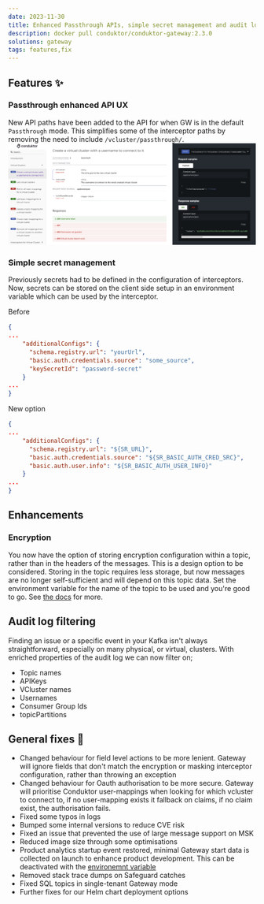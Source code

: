 ```yaml
---
date: 2023-11-30
title: Enhanced Passthrough APIs, simple secret management and audit log filtering
description: docker pull conduktor/conduktor-gateway:2.3.0
solutions: gateway
tags: features,fix
---
```


## Features ✨

### Passthrough enhanced API UX

New API paths have been added to the API for when GW is in the default `Passthrough` mode. This simplifies some of the interceptor paths by removing the need to include `/vcluster/passthrough/`. ![api-doc-udpated](/images/changelog/gateway/v2.3.0/api-doc-online.png)

### Simple secret management

Previously secrets had to be defined in the configuration of interceptors. Now, secrets can be stored on the client side setup in an environment variable which can be used by the interceptor.

Before

```json
{
...
    "additionalConfigs": {
      "schema.registry.url": "yourUrl",
      "basic.auth.credentials.source": "some_source",
      "keySecretId": "password-secret"
    }
...
}
```

New option

```json
{
...
    "additionalConfigs": {
      "schema.registry.url": "${SR_URL}",
      "basic.auth.credentials.source": "${SR_BASIC_AUTH_CRED_SRC}",
      "basic.auth.user.info": "${SR_BASIC_AUTH_USER_INFO}"
    }
...
}
```

## Enhancements

### Encryption

You now have the option of storing encryption configuration within a topic, rather than in the headers of the messages. This is a design option to be considered. Storing in the topic requires less storage, but now messages are no longer self-sufficient and will depend on this topic data. Set the environment variable for the name of the topic to be used and you're good to go. See [the docs](https://docs.conduktor.io/gateway/configuration/env-variables/#topics-names) for more.

## Audit log filtering

Finding an issue or a specific event in your Kafka isn't always straightforward, especially on many physical, or virtual, clusters. With enriched properties of the audit log we can now filter on;

- Topic names
- APIKeys
- VCluster names
- Usernames
- Consumer Group Ids
- topicPartitions

## General fixes 🔨

- Changed behaviour for field level actions to be more lenient. Gateway will ignore fields that don't match the encryption or masking interceptor configuration, rather than throwing an exception
- Changed behaviour for Oauth authorisation to be more secure. Gateway will prioritise Conduktor user-mappings when looking for which vcluster to connect to, if no user-mapping exists it fallback on claims, if no claim exist, the authorisation fails.
- Fixed some typos in logs
- Bumped some internal versions to reduce CVE risk
- Fixed an issue that prevented the use of large message support on MSK
- Reduced image size through some optimisations
- Product analytics startup event restored, minimal Gateway start data is collected on launch to enhance product development. This can be deactivated with the [environemnt variable](https://docs.conduktor.io/gateway/configuration/env-variables/#product-analytics)
- Removed stack trace dumps on Safeguard catches
- Fixed SQL topics in single-tenant Gateway mode
- Further fixes for our Helm chart deployment options

